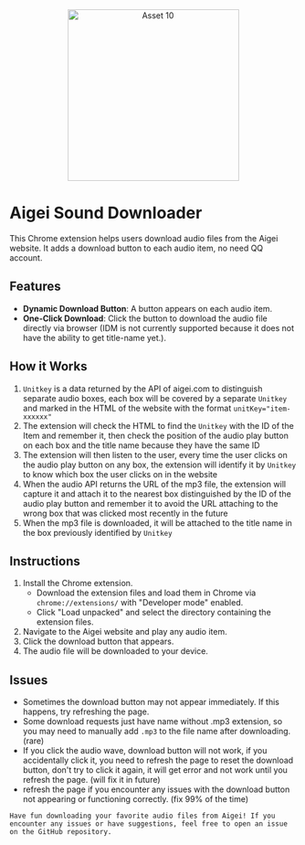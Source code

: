 
<div align="center">
  <img width="300" height="300" alt="Asset 10" src="https://github.com/user-attachments/assets/598e1ff6-a7b3-4783-bb9d-85c58119dfeb" />
</div>



# Aigei Sound Downloader

This Chrome extension helps users download audio files from the Aigei website. It adds a download button to each audio item, no need QQ account.

## Features
- **Dynamic Download Button**: A button appears on each audio item.
- **One-Click Download**: Click the button to download the audio file directly via browser (IDM is not currently supported because it does not have the ability to get title-name yet.).

## How it Works
1. `Unitkey` is a data returned by the API of aigei.com to distinguish separate audio boxes, each box will be covered by a separate `Unitkey` and marked in the HTML of the website with the format `unitKey="item-xxxxxx"`
2. The extension will check the HTML to find the `Unitkey` with the ID of the Item and remember it, then check the position of the audio play button on each box and the title name because they have the same ID
3. The extension will then listen to the user, every time the user clicks on the audio play button on any box, the extension will identify it by `Unitkey` to know which box the user clicks on in the website
4. When the audio API returns the URL of the mp3 file, the extension will capture it and attach it to the nearest box distinguished by the ID of the audio play button and remember it to avoid the URL attaching to the wrong box that was clicked most recently in the future
5. When the mp3 file is downloaded, it will be attached to the title name in the box previously identified by `Unitkey`

## Instructions
1. Install the Chrome extension.
   - Download the extension files and load them in Chrome via `chrome://extensions/` with "Developer mode" enabled.
   - Click "Load unpacked" and select the directory containing the extension files.
2. Navigate to the Aigei website and play any audio item.
3. Click the download button that appears.
4. The audio file will be downloaded to your device.

## Issues
- Sometimes the download button may not appear immediately. If this happens, try refreshing the page.
- Some download requests just have name without .mp3 extension, so you may need to manually add `.mp3` to the file name after downloading. (rare)
- If you click the audio wave, download button will not work, if you accidentally click it, you need to refresh the page to reset the download button, don't try to click it again, it will get error and not work until you refresh the page. (will fix it in future)
- refresh the page if you encounter any issues with the download button not appearing or functioning correctly. (fix 99% of the time)

`Have fun downloading your favorite audio files from Aigei! If you encounter any issues or have suggestions, feel free to open an issue on the GitHub repository.`
